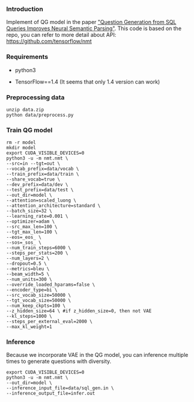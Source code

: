 ### Introduction

Implement of QG model in the paper ["Question Generation from SQL  Queries Improves Neural Semantic Parsing"](https://www.aclweb.org/anthology/D18-1188). This code is based on the repo, you can refer to more detail about API: https://github.com/tensorflow/nmt  

### Requirements

- python3

- TensorFlow==1.4 (It seems that only 1.4 version can work)

  

### Preprocessing data

```shell
unzip data.zip
python data/preprocess.py
```



### Train QG model

```shell
rm -r model
mkdir model
export CUDA_VISIBLE_DEVICES=0
python3 -u -m nmt.nmt \
--src=in --tgt=out \
--vocab_prefix=data/vocab \
--train_prefix=data/train \
--share_vocab=true \
--dev_prefix=data/dev \
--test_prefix=data/test \
--out_dir=model \
--attention=scaled_luong \
--attention_architecture=standard \
--batch_size=32 \
--learning_rate=0.001 \
--optimizer=adam \
--src_max_len=100 \
--tgt_max_len=100 \
--eos=_eos_ \
--sos=_sos_ \
--num_train_steps=6000 \
--steps_per_stats=200 \
--num_layers=2 \
--dropout=0.5 \
--metrics=bleu \
--beam_width=5 \
--num_units=300 \
--override_loaded_hparams=false \
--encoder_type=bi \
--src_vocab_size=50000 \
--tgt_vocab_size=50000 \
--num_keep_ckpts=100 \
--z_hidden_size=64 \ #if z_hidden_size=0, then not VAE 
--kl_steps=1000 \
--steps_per_external_eval=2000 \
--max_kl_weight=1

```



### Inference

Because we incorporate VAE in the QG model, you can inference multiple times to generate questions with diversity.

```shell
export CUDA_VISIBLE_DEVICES=0
python3 -u -m nmt.nmt \
--out_dir=model \
--inference_input_file=data/sql_gen.in \
--inference_output_file=infer.out
```


